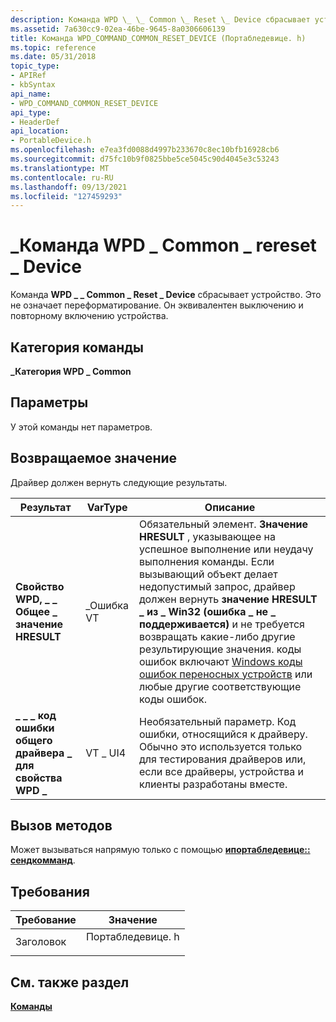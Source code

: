```yaml
---
description: Команда WPD \_ \_ Common \_ Reset \_ Device сбрасывает устройство. Это не означает переформатирование. Он эквивалентен выключению и повторному включению устройства.
ms.assetid: 7a630cc9-02ea-46be-9645-8a0306606139
title: Команда WPD_COMMAND_COMMON_RESET_DEVICE (Портабледевице. h)
ms.topic: reference
ms.date: 05/31/2018
topic_type:
- APIRef
- kbSyntax
api_name:
- WPD_COMMAND_COMMON_RESET_DEVICE
api_type:
- HeaderDef
api_location:
- PortableDevice.h
ms.openlocfilehash: e7ea3fd0088d4997b233670c8ec10bfb16928cb6
ms.sourcegitcommit: d75fc10b9f0825bbe5ce5045c90d4045e3c53243
ms.translationtype: MT
ms.contentlocale: ru-RU
ms.lasthandoff: 09/13/2021
ms.locfileid: "127459293"
---
```

# <a name="wpd_command_common_reset_device-command"></a>\_Команда WPD \_ Common \_ rereset \_ Device

Команда **WPD \_ \_ Common \_ Reset \_ Device** сбрасывает устройство. Это не означает переформатирование. Он эквивалентен выключению и повторному включению устройства.

## <a name="command-category"></a>Категория команды

**\_Категория WPD \_ Common**

## <a name="parameters"></a>Параметры

У этой команды нет параметров.

## <a name="return-value"></a>Возвращаемое значение

Драйвер должен вернуть следующие результаты.



| Результат                                         | VarType   | Описание                                                                                                                                                                                                                                                                                                                                                                            |
|------------------------------------------------|-----------|----------------------------------------------------------------------------------------------------------------------------------------------------------------------------------------------------------------------------------------------------------------------------------------------------------------------------------------------------------------------------------------|
| **Свойство WPD, \_ \_ Общее \_ значение HRESULT**             | \_Ошибка VT | Обязательный элемент. **Значение HRESULT** , указывающее на успешное выполнение или неудачу выполнения команды. Если вызывающий объект делает недопустимый запрос, драйвер должен вернуть **значение HRESULT \_ из \_ Win32 (ошибка \_ не \_ поддерживается)** и не требуется возвращать какие-либо другие результирующие значения. коды ошибок включают [Windows коды ошибок переносных устройств](error-constants.md) или любые другие соответствующие коды ошибок. |
| **\_ \_ \_ код ошибки общего драйвера \_ для свойства WPD \_** | VT \_ UI4   | Необязательный параметр. Код ошибки, относящийся к драйверу. Обычно это используется только для тестирования драйверов или, если все драйверы, устройства и клиенты разработаны вместе.                                                                                                                                                                                                                                |



 

## <a name="calling-methods"></a>Вызов методов

Может вызываться напрямую только с помощью [**ипортабледевице:: сендкомманд**](/windows/desktop/api/PortableDeviceApi/nf-portabledeviceapi-iportabledevice-sendcommand).

## <a name="requirements"></a>Требования



| Требование | Значение |
|-------------------|---------------------------------------------------------------------------------------------|
| Заголовок<br/> | <dl> <dt>Портабледевице. h</dt> </dl> |



## <a name="see-also"></a>См. также раздел

<dl> <dt>

[**Команды**](commands.md)
</dt> </dl>

 

 




